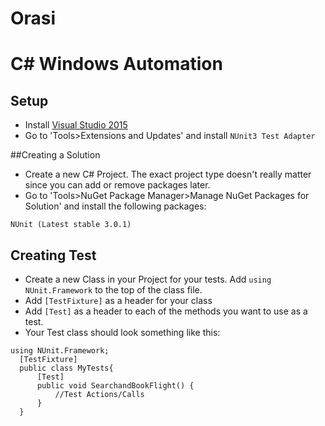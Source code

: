 # Orasi
# C# Windows Automation

## Setup
* Install [Visual Studio 2015](https://www.visualstudio.com/downloads/download-visual-studio-vs)
* Go to 'Tools>Extensions and Updates' and install `NUnit3 Test Adapter`

##Creating a Solution
* Create a new C# Project.  The exact project type doesn't really matter since you can add or remove packages later.
* Go to 'Tools>NuGet Package Manager>Manage NuGet Packages for Solution' and install the following packages:
```
NUnit (Latest stable 3.0.1)
```

## Creating Test
* Create a new Class in your Project for your tests.  Add `using NUnit.Framework` to the top of the class file.
* Add `[TestFixture]` as a header for your class
* Add `[Test]` as a header to each of the methods you want to use as a test.
* Your Test class should look something like this:
```
using NUnit.Framework;
  [TestFixture]
  public class MyTests{
      [Test]
      public void SearchandBookFlight() {
          //Test Actions/Calls
      }
  }
```
